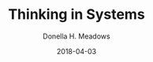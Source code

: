 ---
date: 2018-04-03
title: Thinking in Systems
author: Donella H. Meadows
link: https://www.amazon.com/dp/B005VSRFEA
image: ./images/thinking-systems.jpg
description: Thinking in Systems, is a concise and crucial book offering insight for problem solving on scales ranging from the personal to the global.

---